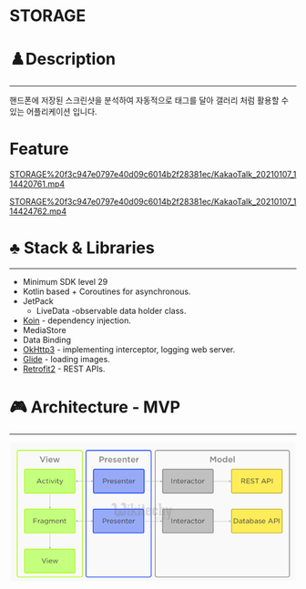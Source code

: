 # STORAGE

# ♟️Description

---

핸드폰에 저장된 스크린샷을 분석하여 자동적으로 태그를 달아 갤러리 처럼 활용할 수 있는 어플리케이션 입니다.

# Feature

[STORAGE%20f3c947e0797e40d09c6014b2f28381ec/KakaoTalk_20210107_114420761.mp4](STORAGE%20f3c947e0797e40d09c6014b2f28381ec/KakaoTalk_20210107_114420761.mp4)

[STORAGE%20f3c947e0797e40d09c6014b2f28381ec/KakaoTalk_20210107_114424762.mp4](STORAGE%20f3c947e0797e40d09c6014b2f28381ec/KakaoTalk_20210107_114424762.mp4)

# ♣️ Stack & Libraries

---

- Minimum SDK level 29
- Kotlin based + Coroutines for asynchronous.
- JetPack
    - LiveData -observable data holder class.
- [Koin](https://github.com/InsertKoinIO/koin) - dependency injection.
- MediaStore
- Data Binding
- [OkHttp3](https://github.com/square/okhttp) - implementing interceptor, logging web server.
- [Glide](https://github.com/bumptech/glide) - loading images.
- [Retrofit2](https://github.com/square/retrofit) - REST APIs.

# 🎮 Architecture - MVP

---

![STORAGE%20f3c947e0797e40d09c6014b2f28381ec/mvp.png](STORAGE%20f3c947e0797e40d09c6014b2f28381ec/mvp.png)
